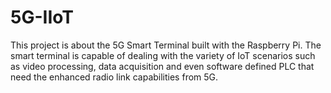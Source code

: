 # 5G-IIoT
This project is about the 5G Smart Terminal built with the Raspberry Pi. The smart terminal is capable of dealing with the variety of IoT scenarios such as video processing, data acquisition and even software defined PLC that need the enhanced radio link capabilities from 5G.
